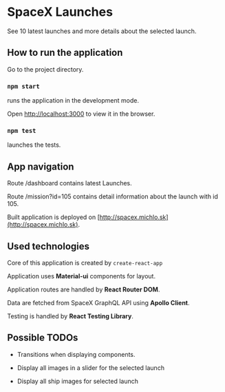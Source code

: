 # SpaceX Launches
See 10 latest launches and more details about the selected launch.

## How to run the application

Go to the project directory.

### `npm start`
runs the application in the development mode.

Open [http://localhost:3000](http://localhost:3000) to view it in the browser.

### `npm test`
launches the tests.

## App navigation
Route /dashboard contains latest Launches.

Route /mission?id=105 contains detail information about the launch with id 105.

Built application is deployed on [http://spacex.michlo.sk](http://spacex.michlo.sk).

## Used technologies

Core of this application is created by `create-react-app`

Application uses **Material-ui** components for layout.

Application routes are handled by **React Router DOM**.

Data are fetched from SpaceX GraphQL API using **Apollo Client**.

Testing is handled by **React Testing Library**.

## Possible TODOs

* Transitions when displaying components.

* Display all images in a slider for the selected launch

* Display all ship images for selected launch
